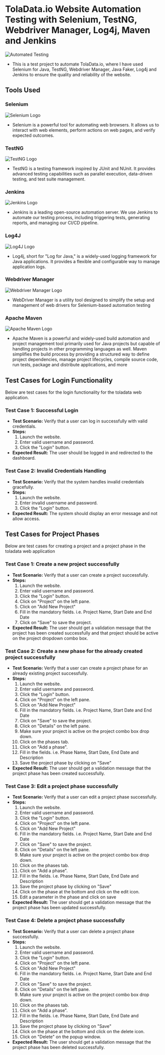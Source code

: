 # TolaData.io Website Automation Testing with Selenium, TestNG, Webdriver Manager, Log4j, Maven and Jenkins

![Automated Testing](images/automation.png)

- This is a test project to automate TolaData.io, where I have used Selenium for Java, TestNG, Webdriver Manager, Java Faker, Log4j and Jenkins to ensure the quality and reliability of the website.

## Tools Used

### Selenium

![Selenium Logo](images/selenium.png)

- Selenium is a powerful tool for automating web browsers. It allows us to interact with web elements, perform actions on web pages, and verify expected outcomes.


### TestNG

![TestNG Logo](images/testng.png)

- TestNG is a testing framework inspired by JUnit and NUnit. It provides advanced testing capabilities such as parallel execution, data-driven testing, and test suite management.


### Jenkins

![Jenkins Logo](images/jenkins.png)

- Jenkins is a leading open-source automation server. We use Jenkins to automate our testing process, including triggering tests, generating reports, and managing our CI/CD pipeline.


### Log4J

![Log4J Logo](images/log4j.png)

- Log4j, short for "Log for Java," is a widely-used logging framework for Java applications. It provides a flexible and configurable way to manage application logs.


### Webdriver Manager

![Webdriver Manager Logo](images/Webdriver_Manager.png)

- WebDriver Manager is a utility tool designed to simplify the setup and management of web drivers for Selenium-based automation testing


### Apache Maven

![Apache Maven Logo](images/Apache_Maven_logo.svg.png)

- Apache Maven is a powerful and widely-used build automation and project management tool primarily used for Java projects but capable of handling projects in 
other programming languages as well. Maven simplifies the build process by providing a structured way to define project dependencies, 
manage project lifecycles, compile source code, run tests, package and distribute applications, and more


## Test Cases for Login Functionality

Below are test cases for the login functionality for the toladata web application.

### Test Case 1: Successful Login

- **Test Scenario:** Verify that a user can log in successfully with valid credentials.
- **Steps:**
    1. Launch the website.
    2. Enter valid username and password.
    3. Click the "Login" button.
- **Expected Result:** The user should be logged in and redirected to the dashboard.

### Test Case 2: Invalid Credentials Handling

- **Test Scenario:** Verify that the system handles invalid credentials gracefully.
- **Steps:**
    1. Launch the website.
    2. Enter invalid username and password.
    3. Click the "Login" button.
- **Expected Result:** The system should display an error message and not allow access.

## Test Cases for Project Phases

Below are test cases for creating a project and a project phase in the toladata web application

### Test Case 1: Create a new project successfully

- **Test Scenario:** Verify that a user can create a project successfully.
- **Steps:**
  1. Launch the website.
  2. Enter valid username and password.
  3. Click the "Login" button.
  4. Click on "Project" on the left pane.
  5. Click on "Add New Project"
  6. Fill in the mandatory fields. i.e. Project Name, Start Date and End Date
  7. Click on "Save" to save the project.
- **Expected Result:** The user should get a validation message that the project has been created successfully and that project should be active on the project dropdown combo box.

### Test Case 2: Create a new phase for the already created project successfully

- **Test Scenario:** Verify that a user can create a project phase for an already existing project successfully.
- **Steps:**
  1. Launch the website.
  2. Enter valid username and password.
  3. Click the "Login" button.
  4. Click on "Project" on the left pane.
  5. Click on "Add New Project"
  6. Fill in the mandatory fields. i.e. Project Name, Start Date and End Date
  7. Click on "Save" to save the project.
  8. Click on "Details" on the left pane.
  9. Make sure your project is active on the project combo box drop down.
  10. Click on the phases tab.
  11. Click on "Add a phase".
  12. Fill in the fields. i.e. Phase Name, Start Date, End Date and Description
  13. Save the project phase by clicking on "Save"
- **Expected Result:** The user should get a validation message that the project phase has been created successfully.

### Test Case 3: Edit a project phase successfully

- **Test Scenario:** Verify that a user can edit a project phase successfully.
- **Steps:**
  1. Launch the website.
  2. Enter valid username and password.
  3. Click the "Login" button.
  4. Click on "Project" on the left pane.
  5. Click on "Add New Project"
  6. Fill in the mandatory fields. i.e. Project Name, Start Date and End Date
  7. Click on "Save" to save the project.
  8. Click on "Details" on the left pane.
  9. Make sure your project is active on the project combo box drop down.
  10. Click on the phases tab.
  11. Click on "Add a phase".
  12. Fill in the fields. i.e. Phase Name, Start Date, End Date and Description
  13. Save the project phase by clicking on "Save"
  14. Click on the phase at the bottom and click on the edit icon.
  15. Edit a parameter in the phase and click on save
- **Expected Result:** The user should get a validation message that the project phase has been updated successfully.

### Test Case 4: Delete a project phase successfully

- **Test Scenario:** Verify that a user can delete a project phase successfully.
- **Steps:**
  1. Launch the website.
  2. Enter valid username and password.
  3. Click the "Login" button.
  4. Click on "Project" on the left pane.
  5. Click on "Add New Project"
  6. Fill in the mandatory fields. i.e. Project Name, Start Date and End Date
  7. Click on "Save" to save the project.
  8. Click on "Details" on the left pane.
  9. Make sure your project is active on the project combo box drop down.
  10. Click on the phases tab.
  11. Click on "Add a phase".
  12. Fill in the fields. i.e. Phase Name, Start Date, End Date and Description
  13. Save the project phase by clicking on "Save"
  14. Click on the phase at the bottom and click on the delete icon.
  15. Click on "Delete" on the popup window.
- **Expected Result:** The user should get a validation message that the project phase has been deleted successfully.
